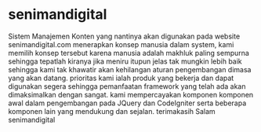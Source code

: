 senimandigital
==============

Sistem Manajemen Konten yang nantinya akan digunakan pada website senimandigital.com menerapkan konsep manusia dalam system, kami memilih konsep tersebut karena manusia adalah makhluk paling sempurna sehingga tepatlah kiranya jika meniru itupun jelas tak mungkin lebih baik sehingga kami tak khawatir akan kehilangan aturan pengembangan dimasa yang akan datang. prioritas kami ialah produk yang bekerja dan dapat digunakan segera sehingga pemanfaatan framework yang telah ada akan dimaksimalkan dengan sangat. kami mempercayakan komponen komponen awal dalam pengembangan pada JQuery dan CodeIgniter serta beberapa komponen lain yang mendukung dan sejalan. terimakasih Salam senimandigital
